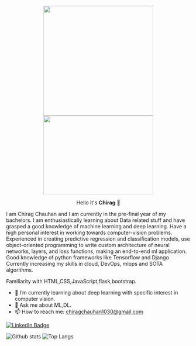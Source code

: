 <p align="center"><img src="https://media.giphy.com/media/p4NLw3I4U0idi/giphy.gif" width="300">      <img src="https://media.giphy.com/media/gutZ5Pm6Xl62eIf5RZ/giphy.gif" height="215" width="300"></p>
<p align="center">Hello it's <strong>Chirag</strong> 👋</p>

<p align="left">
I am Chirag Chauhan and I am currently in the pre-final year of my bachelors. I am enthusiastically learning about Data related stuff and have grasped a good knowledge of machine learning and deep learning. Have a high personal interest in working towards computer-vision problems. Experienced in creating predictive regression and classification models, use object-oriented programming to write custom architecture of neural networks, layers, and loss functions, making an end-to-end ml application. Good knowledge of python frameworks like Tensorflow and Django. Currently increasing my skills in cloud, DevOps, mlops and SOTA algorithms.

Familiarity with HTML,CSS,JavaScript,flask,bootstrap.</p>

- 🌱 I’m currently learning about deep learning with specific interest in computer vision.
- 💬 Ask me about ML,DL.  
- 📫 How to reach me: chiragchauhan1030@gmail.com

[![LinkedIn Badge](https://img.shields.io/badge/LinkedIn-Profile-informational?style=flat&logo=linkedin&logoColor=white&color=0D76A8)](https://www.linkedin.com/in/chirag-chauhan-9a220a195/)
  
![Github stats](https://github-readme-stats.vercel.app/api?username=ChiragChauhan4579&theme=radical)
![Top Langs](https://github-readme-stats.vercel.app/api/top-langs/?username=ChiragChauhan4579&theme=tokyonight)
